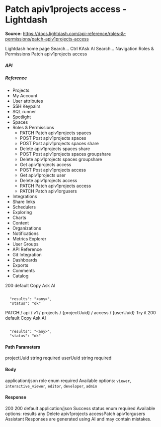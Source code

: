 # Patch apiv1projects access - Lightdash

**Source:** https://docs.lightdash.com/api-reference/roles-&-permissions/patch-apiv1projects-access

Lightdash home page
Search...
Ctrl KAsk AI
Search...
Navigation
Roles & Permissions
Patch apiv1projects access
##### API


##### Reference
  * Projects
  * My Account
  * User attributes
  * SSH Keypairs
  * SQL runner
  * Spotlight
  * Spaces
  * Roles & Permissions
    * PATCH
Patch apiv1projects spaces
    * POST
Post apiv1projects spaces
    * POST
Post apiv1projects spaces share
    * Delete apiv1projects spaces share
    * POST
Post apiv1projects spaces groupshare
    * Delete apiv1projects spaces groupshare
    * Get apiv1projects access
    * POST
Post apiv1projects access
    * Get apiv1projects user
    * Delete apiv1projects access
    * PATCH
Patch apiv1projects access
    * PATCH
Patch apiv1orgusers
  * Integrations
  * Share links
  * Schedulers
  * Exploring
  * Charts
  * Content
  * Organizations
  * Notifications
  * Metrics Explorer
  * User Groups
  * API Reference
  * Git Integration
  * Dashboards
  * Exports
  * Comments
  * Catalog


200
default
Copy
Ask AI
```

  "results": "<any>",
  "status": "ok"

```

PATCH
/
api
/
v1
/
projects
/
{projectUuid}
/
access
/
{userUuid}
Try it
200
default
Copy
Ask AI
```

  "results": "<any>",
  "status": "ok"

```

#### Path Parameters
projectUuid
string
required
userUuid
string
required
#### Body
application/json
role
enum<string>
required
Available options: 
`viewer`, 
`interactive_viewer`, 
`editor`, 
`developer`, 
`admin`
#### Response
200
200 default
application/json
Success
status
enum<string>
required
Available options: 
results
any
Delete apiv1projects accessPatch apiv1orgusers
Assistant
Responses are generated using AI and may contain mistakes.


